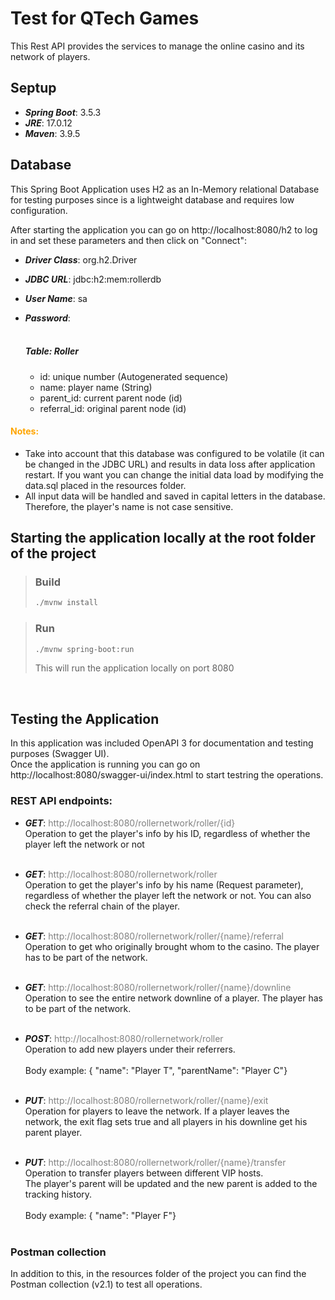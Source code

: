 # Test for QTech Games

This Rest API provides the services to manage the online casino and its network of players.
<br>

## Septup

* ***Spring Boot***: 3.5.3
* ***JRE***: 17.0.12
* ***Maven***: 3.9.5

## Database

  This Spring Boot Application uses H2 as an In-Memory relational Database for testing purposes since is a lightweight database and requires low configuration.

  After starting the application you can go on http://localhost:8080/h2 to log in and set these parameters and then click on "Connect":

* ***Driver Class***: org.h2.Driver
* ***JDBC URL***: jdbc:h2:mem:rollerdb
* ***User Name***: sa
* ***Password***: 
<br><br>

  ##### Table: Roller 
  * id: unique number (Autogenerated sequence)
  * name: player name (String)
  * parent_id: current parent node (id)
  * referral_id: original parent node (id)

#### <span style="color:orange"> Notes:

* Take into account that this database was configured to be volatile (it can be changed in the JDBC URL) and results in data loss after application restart. If you want you can change the initial data load by modifying the data.sql placed in the resources folder.
* All input data will be handled and saved in capital letters in the database. Therefore, the player's name is not case sensitive.</span>

## Starting the application locally at the root folder of the project

> ### Build
>```bash
>./mvnw install
>```

> ### Run 
>```bash
>./mvnw spring-boot:run
>```
> This will run the application locally on port 8080
<br>

## Testing the Application

In this application was included OpenAPI 3 for documentation and testing purposes (Swagger UI). <br>
Once the application is running you can go on http://localhost:8080/swagger-ui/index.html to start testring the operations.
<br>

### REST API endpoints:

* ***GET***: <span style="color:gray">http://localhost:8080/rollernetwork/roller/{id} </span>
  <br>Operation to get the player's info by his ID, regardless of whether the player left the network or not<br><br>

* ***GET***: <span style="color:gray">http://localhost:8080/rollernetwork/roller </span>
  <br>Operation to get the player's info by his name (Request parameter), regardless of whether the player left the network or not. 
  You can also check the referral chain of the player.<br><br>

* ***GET***: <span style="color:gray">http://localhost:8080/rollernetwork/roller/{name}/referral </span>
  <br>Operation to get who originally brought whom to the casino. The player has to be part of the network.<br><br>

* ***GET***: <span style="color:gray">http://localhost:8080/rollernetwork/roller/{name}/downline </span>
  <br>Operation to see the entire network downline of a player. The player has to be part of the network.<br><br>

* ***POST***: <span style="color:gray">http://localhost:8080/rollernetwork/roller </span>
  <br>Operation to add new players under their referrers.<br><br>
  Body example: { "name": "Player T", "parentName": "Player C"}<br><br>

* ***PUT***: <span style="color:gray">http://localhost:8080/rollernetwork/roller/{name}/exit </span>
  <br>Operation for players to leave the network. If a player leaves the network, the exit flag sets true and all players in his downline get his parent player.<br><br>

* ***PUT***: <span style="color:gray">http://localhost:8080/rollernetwork/roller/{name}/transfer </span>
  <br>Operation to transfer players between different VIP hosts. <br>
  The player's parent will be updated and the new parent is added to the tracking history.<br><br>
  Body example: { "name": "Player F"}<br><br>

### Postman collection

In addition to this, in the resources folder of the project you can find the Postman collection (v2.1) to test all operations.
